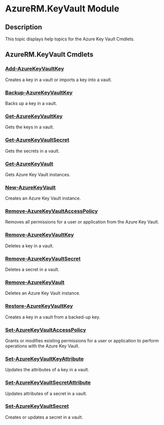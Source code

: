 ﻿---
Module Name: AzureRM.KeyVault
Module Guid: D48CF693-4125-4D2D-8790-1514F44CE325
Download Help Link: http://go.microsoft.com/fwlink/?linkid=390762
Help Version: 2.0.2.0
Locale: en-US
---

# AzureRM.KeyVault Module
## Description
This topic displays help topics for the Azure Key Vault Cmdlets. 

## AzureRM.KeyVault Cmdlets
### [Add-AzureKeyVaultKey](Add-AzureKeyVaultKey.md)
Creates a key in a vault or imports a key into a vault.

### [Backup-AzureKeyVaultKey](Backup-AzureKeyVaultKey.md)
Backs up a key in a vault.

### [Get-AzureKeyVaultKey](Get-AzureKeyVaultKey.md)
Gets the keys in a vault.

### [Get-AzureKeyVaultSecret](Get-AzureKeyVaultSecret.md)
Gets the secrets in a vault.

### [Get-AzureKeyVault](Get-AzureKeyVault.md)
Gets Azure Key Vault instances.

### [New-AzureKeyVault](New-AzureKeyVault.md)
Creates an Azure Key Vault instance.

### [Remove-AzureKeyVaultAccessPolicy](Remove-AzureKeyVaultAccessPolicy.md)
Removes all permissions for a user or application from the Azure Key Vault.

### [Remove-AzureKeyVaultKey](Remove-AzureKeyVaultKey.md)
Deletes a key in a vault.

### [Remove-AzureKeyVaultSecret](Remove-AzureKeyVaultSecret.md)
Deletes a secret in a vault.

### [Remove-AzureKeyVault](Remove-AzureKeyVault.md)
Deletes an Azure Key Vault instance.

### [Restore-AzureKeyVaultKey](Restore-AzureKeyVaultKey.md)
Creates a key in a vault from a backed-up key.

### [Set-AzureKeyVaultAccessPolicy](Set-AzureKeyVaultAccessPolicy.md)
Grants or modifies existing permissions for a user or application to perform operations with the Azure Key Vault.

### [Set-AzureKeyVaultKeyAttribute](Set-AzureKeyVaultKeyAttribute.md)
Updates the attributes of a key in a vault.

### [Set-AzureKeyVaultSecretAttribute](Set-AzureKeyVaultSecretAttribute.md)
Updates attributes of a secret in a vault.

### [Set-AzureKeyVaultSecret](Set-AzureKeyVaultSecret.md)
Creates or updates a secret in a vault.


